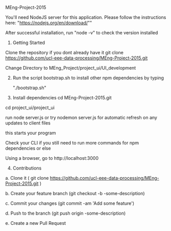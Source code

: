 MEng-Project-2015


You'll need NodeJS server for this application. Please follow the instructions here: "https://nodejs.org/en/download/""


After successful installation, run "node -v" to check the version installed



1) Getting Started

Clone the repository if you dont already have it git clone https://github.com/ucl-eee-data-processing/MEng-Project-2015.git

Change Directory to MEng_Project/project_ui/UI_development



2) Run the script bootstrap.sh to install other npm dependencies by typing 

	"./bootstrap.sh"



3) Install dependencies cd MEng-Project-2015.git

cd project_ui/project_ui

run node server.js or try nodemon server.js for automatic refresh on any updates to client files

this starts your program

Check your CLI if you still need to run more commands for npm dependencies or else

Using a browser, go to http://localhost:3000





4) Contributions

a. Clone it ( git clone https://github.com/ucl-eee-data-processing/MEng-Project-2015.git ) 

b. Create your feature branch (git checkout -b -some-description) 

c. Commit your changes (git commit -am 'Add some feature') 

d. Push to the branch (git push origin -some-description) 

e. Create a new Pull Request

